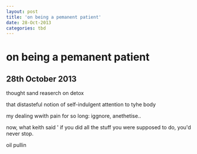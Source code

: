 ```yaml
---
layout: post
title: 'on being a pemanent patient'
date: 28-Oct-2013
categories: tbd
---
```


# on being a pemanent patient

## 28th October 2013

thought sand reaserch on detox

that distasteful notion of self-indulgent attention to tyhe body

my dealing wwith pain for so long: iggnore,   anethetise..

now, what keith said ' if you did all the stuff you were supposed to do, you'd never stop.

oil pullin
